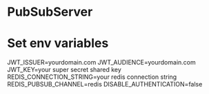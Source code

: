 # PubSubServer

# Set env variables

JWT_ISSUER=yourdomain.com
JWT_AUDIENCE=yourdomain.com
JWT_KEY=your super secret shared key
REDIS_CONNECTION_STRING=your redis connection string
REDIS_PUBSUB_CHANNEL=redis
DISABLE_AUTHENTICATION=false